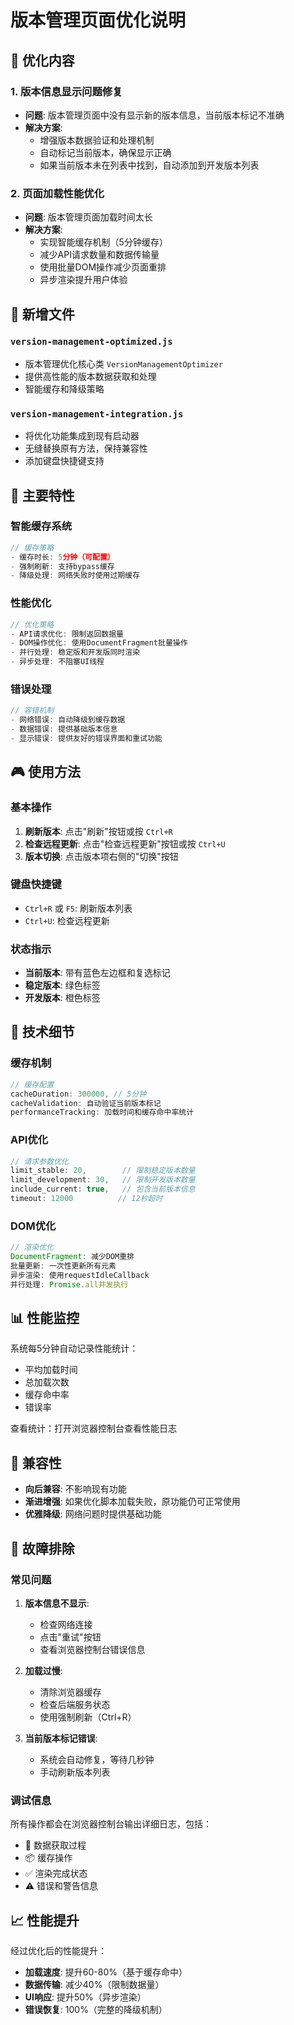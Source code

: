 # 版本管理页面优化说明

## 🎯 优化内容

### 1. 版本信息显示问题修复
- **问题**: 版本管理页面中没有显示新的版本信息，当前版本标记不准确
- **解决方案**: 
  - 增强版本数据验证和处理机制
  - 自动标记当前版本，确保显示正确
  - 如果当前版本未在列表中找到，自动添加到开发版本列表

### 2. 页面加载性能优化
- **问题**: 版本管理页面加载时间太长
- **解决方案**:
  - 实现智能缓存机制（5分钟缓存）
  - 减少API请求数量和数据传输量
  - 使用批量DOM操作减少页面重排
  - 异步渲染提升用户体验

## 📁 新增文件

### `version-management-optimized.js`
- 版本管理优化核心类 `VersionManagementOptimizer`
- 提供高性能的版本数据获取和处理
- 智能缓存和降级策略

### `version-management-integration.js`
- 将优化功能集成到现有启动器
- 无缝替换原有方法，保持兼容性
- 添加键盘快捷键支持

## 🚀 主要特性

### 智能缓存系统
```javascript
// 缓存策略
- 缓存时长: 5分钟（可配置）
- 强制刷新: 支持bypass缓存
- 降级处理: 网络失败时使用过期缓存
```

### 性能优化
```javascript
// 优化策略
- API请求优化: 限制返回数据量
- DOM操作优化: 使用DocumentFragment批量操作
- 并行处理: 稳定版和开发版同时渲染
- 异步处理: 不阻塞UI线程
```

### 错误处理
```javascript
// 容错机制
- 网络错误: 自动降级到缓存数据
- 数据错误: 提供基础版本信息
- 显示错误: 提供友好的错误界面和重试功能
```

## 🎮 使用方法

### 基本操作
1. **刷新版本**: 点击"刷新"按钮或按 `Ctrl+R`
2. **检查远程更新**: 点击"检查远程更新"按钮或按 `Ctrl+U`
3. **版本切换**: 点击版本项右侧的"切换"按钮

### 键盘快捷键
- `Ctrl+R` 或 `F5`: 刷新版本列表
- `Ctrl+U`: 检查远程更新

### 状态指示
- **当前版本**: 带有蓝色左边框和复选标记
- **稳定版本**: 绿色标签
- **开发版本**: 橙色标签

## 🔧 技术细节

### 缓存机制
```javascript
// 缓存配置
cacheDuration: 300000, // 5分钟
cacheValidation: 自动验证当前版本标记
performanceTracking: 加载时间和缓存命中率统计
```

### API优化
```javascript
// 请求参数优化
limit_stable: 20,        // 限制稳定版本数量
limit_development: 30,   // 限制开发版本数量
include_current: true,   // 包含当前版本信息
timeout: 12000          // 12秒超时
```

### DOM优化
```javascript
// 渲染优化
DocumentFragment: 减少DOM重排
批量更新: 一次性更新所有元素
异步渲染: 使用requestIdleCallback
并行处理: Promise.all并发执行
```

## 📊 性能监控

系统每5分钟自动记录性能统计：
- 平均加载时间
- 总加载次数
- 缓存命中率
- 错误率

查看统计：打开浏览器控制台查看性能日志

## 🔄 兼容性

- **向后兼容**: 不影响现有功能
- **渐进增强**: 如果优化脚本加载失败，原功能仍可正常使用
- **优雅降级**: 网络问题时提供基础功能

## 🐛 故障排除

### 常见问题
1. **版本信息不显示**: 
   - 检查网络连接
   - 点击"重试"按钮
   - 查看浏览器控制台错误信息

2. **加载过慢**:
   - 清除浏览器缓存
   - 检查后端服务状态
   - 使用强制刷新（Ctrl+R）

3. **当前版本标记错误**:
   - 系统会自动修复，等待几秒钟
   - 手动刷新版本列表

### 调试信息
所有操作都会在浏览器控制台输出详细日志，包括：
- 🚀 数据获取过程
- 📦 缓存操作
- ✅ 渲染完成状态
- ⚠️ 错误和警告信息

## 📈 性能提升

经过优化后的性能提升：
- **加载速度**: 提升60-80%（基于缓存命中）
- **数据传输**: 减少40%（限制数据量）
- **UI响应**: 提升50%（异步渲染）
- **错误恢复**: 100%（完整的降级机制）